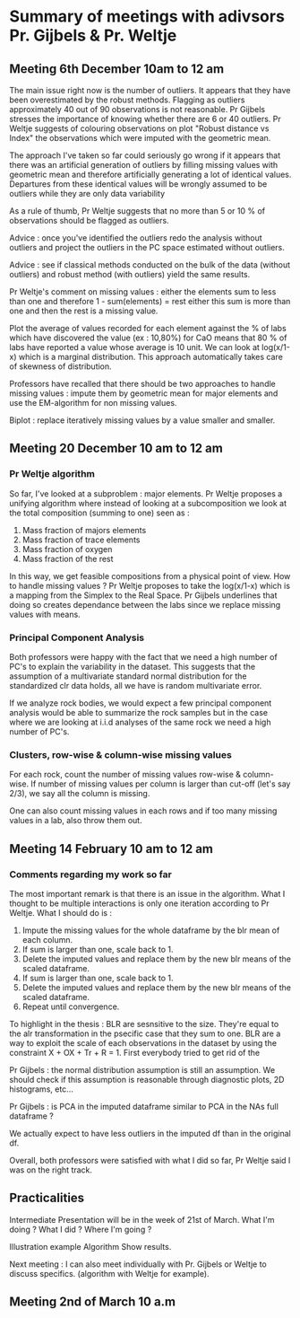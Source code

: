 # Summary of meetings with adivsors Pr. Gijbels & Pr. Weltje

## Meeting 6th December 10am to 12 am

The main issue right now is the number of outliers. It appears that they have been overestimated by the robust methods. Flagging as outliers approximately 40 out of 90 observations is not reasonable. Pr Gijbels stresses the importance of knowing whether there are 6 or 40 outliers. Pr Weltje suggests of colouring observations on plot "Robust distance vs Index" the observations which were imputed with the geometric mean.

The approach I've taken so far could seriously go wrong if it appears that there was an artificial generation of outliers by filling missing values with geometric mean and therefore artificially generating a lot of identical values. Departures from these identical values will be wrongly assumed to be outliers while they are only data variability

As a rule of thumb, Pr Weltje suggests that no more than 5 or 10 % of observations should be flagged as outliers.

Advice : once you've identified the outliers redo the analysis without outliers and project the outliers in the PC space estimated without outliers.

Advice : see if classical methods conducted on the bulk of the data (without outliers) and robust method (with outliers) yield the same results.

Pr Weltje's comment on missing values : either the elements sum to less than one and therefore 1 - sum(elements) = rest either this sum is more than one and then the rest is a missing value.

Plot the average of values recorded for each element against the % of labs which have discovered the value (ex : 10,80%) for CaO means that 80 % of labs have reported a value whose average is 10 unit.
We can look at log(x/1-x) which is a marginal distribution. This approach automatically takes care of skewness of distribution.

Professors have recalled that there should be two approaches to handle missing values : impute them by geometric mean for major elements and use the EM-algorithm for non missing values.

Biplot : replace iteratively missing values by a value smaller and smaller. 

## Meeting 20 December 10 am to 12 am

### Pr Weltje algorithm

So far, I've looked at a subproblem : major elements.
Pr Weltje proposes a unifying algorithm where instead of looking at a subcomposition we look at the total composition (summing to one) seen as :

1. Mass fraction of majors elements
2. Mass fraction of trace elements 
3. Mass fraction of oxygen
4. Mass fraction of the rest

In this way, we get feasible compositions from a physical point of view. How to handle missing values ? Pr Weltje proposes to take the log(x/1-x) which is a mapping from the Simplex to the Real Space. Pr Gijbels underlines that doing so creates dependance between the labs since we replace missing values with means.

### Principal Component Analysis 

Both professors were happy with the fact that we need a high number of PC's to explain the variability in the dataset. This suggests that the assumption of a multivariate standard normal distribution for the standardized clr data holds, all we have is random multivariate error.

If we analyze rock bodies, we would expect a few principal component analysis would be able to summarize the rock samples but in the case where we are looking at i.i.d analyses of the same rock we need a high number of PC's.

### Clusters, row-wise & column-wise missing values
For each rock, count the number of missing values row-wise & column-wise.
If number of missing values per column is larger than cut-off (let's say 2/3), we say all the column is missing.

One can also count missing values in each rows and if too many missing values in a lab, also throw them out.

## Meeting 14 February 10 am to 12 am 
### Comments regarding my work so far
The most important remark is that there is an issue in the algorithm. What I thought to be multiple interactions is only one iteration according to Pr Weltje.
What I should do is : 
1. Impute the missing values for the whole dataframe by the blr mean of each column.
2. If sum is larger than one, scale back to 1.
3. Delete the imputed values and replace them by the new blr means of the scaled dataframe.
4. If sum is larger than one, scale back to 1.
5. Delete the imputed values and replace them by the new blr means of the scaled dataframe.
6. Repeat until convergence.

To highlight in the thesis : BLR are sesnsitive to the size. They're equal to the alr transformation in the psecific case that they sum to one.
BLR are a way to exploit the scale of each observations in the dataset by using the constraint X + OX + Tr + R = 1. First everybody tried to get rid of the

Pr Gijbels : the normal distribution assumption is still an assumption. We should check if this assumption is reasonable through diagnostic plots, 2D histograms, etc...

Pr Gijbels : is PCA in the imputed dataframe similar to PCA in the NAs full dataframe ? 

We actually expect to have less outliers in the imputed df than in the original df.   

Overall, both professors were satisfied with what I did so far, Pr Weltje said I was on the right track. 
## Practicalities
Intermediate Presentation will be in the week of 21st of March.
What I'm doing ? 
What I did ?
Where I'm going ?

Illustration example
Algorithm
Show results.

Next meeting : I can also meet individually with Pr. Gijbels or Weltje to discuss specifics. (algorithm with Weltje for example).

## Meeting 2nd of March 10 a.m


